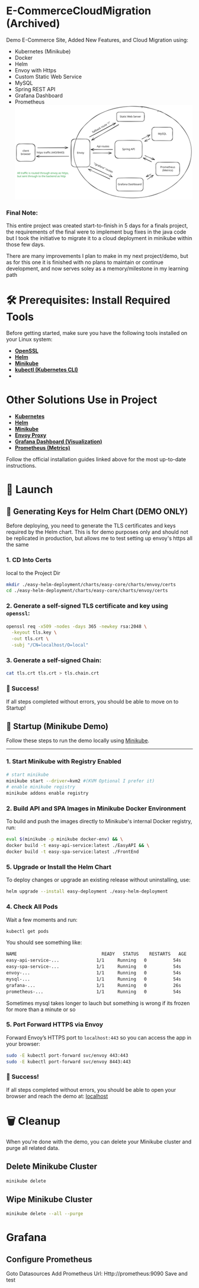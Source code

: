 # E-CommerceCloudMigration (Archived)
Demo E-Commerce Site, Added New Features, and Cloud Migration using:
- Kubernetes (Minikube)
- Docker
- Helm
- Envoy with Https
- Custom Static Web Service
- MySQL
- Spring REST API
- Grafana Dashboard
- Prometheus
![Diagram](SystemGraph.excalidraw.svg)

### Final Note:
This entire project was created start-to-finish in 5 days for a finals project, the requirements of the final were to implement bug fixes in the java code but I took the initiative to migrate it to a cloud deployment in minikube within those few days.

There are many improvements I plan to make in my next project/demo, but as for this one it is finished with no plans to maintain or continue development, and now serves soley as a memory/milestone in my learning path

# 🛠️ Prerequisites: Install Required Tools

Before getting started, make sure you have the following tools installed on your Linux system:

- **[OpenSSL](https://www.openssl.org/source/)**
- **[Helm](https://helm.sh/docs/intro/install/)**
- **[Minikube](https://minikube.sigs.k8s.io/docs/start/)**
- **[kubectl (Kubernetes CLI)](https://kubernetes.io/docs/tasks/tools/#kubectl)**
- 
# Other Solutions Use in Project
- **[Kubernetes](https://kubernetes.io/)**
- **[Helm](https://helm.sh/)**
- **[Minikube](https://minikube.sigs.k8s.io/docs/)**
- **[Envoy Proxy](https://www.envoyproxy.io/)**
- **[Grafana Dashboard (Visualization)](https://grafana.com/grafana/)**
- **[Prometheus (Metrics)](https://prometheus.io/)**
  
Follow the official installation guides linked above for the most up-to-date instructions.
# 🚀  Launch
## 🔐 Generating Keys for Helm Chart (DEMO ONLY)

Before deploying, you need to generate the TLS certificates and keys required by the Helm chart.
This is for demo purposes only and should not be replicated in production, but allows me to test setting up envoy's https all the same

### 1. CD Into Certs
local to the Project Dir
```bash
mkdir ./easy-helm-deployment/charts/easy-core/charts/envoy/certs
cd ./easy-helm-deployment/charts/easy-core/charts/envoy/certs
```

### 2. Generate a self-signed TLS certificate and key using `openssl`:

```bash
openssl req -x509 -nodes -days 365 -newkey rsa:2048 \
  -keyout tls.key \
  -out tls.crt \
  -subj "/CN=localhost/O=local"
```

### 3. Generate a self-signed Chain:

```bash
cat tls.crt tls.crt > tls.chain.crt
```

### 🎉 Success!

If all steps completed without errors, you should be able to move on to Startup!


## 🔌 Startup (Minikube Demo)

Follow these steps to run the demo locally using [Minikube](https://minikube.sigs.k8s.io/).

---

### 1. Start Minikube with Registry Enabled

```bash
# start minikube
minikube start --driver=kvm2 #(KVM Optional I prefer it)
# enable minikube registry
minikube addons enable registry
```
### 2. Build API and SPA Images in Minikube Docker Environment

To build and push the images directly to Minikube's internal Docker registry, run:

```bash
eval $(minikube -p minikube docker-env) && \
docker build -t easy-api-service:latest ./EasyAPI && \
docker build -t easy-spa-service:latest ./FrontEnd
```
### 5. Upgrade or Install the Helm Chart

To deploy changes or upgrade an existing release without uninstalling, use:

```bash
helm upgrade --install easy-deployment ./easy-helm-deployment
```

### 4. Check All Pods
Wait a few moments and run:
```bash
kubectl get pods
```

You should see something like:
```bash
NAME                                READY   STATUS    RESTARTS   AGE
easy-api-service-...              1/1     Running   0          54s
easy-spa-service-...              1/1     Running   0          54s
envoy-...                         1/1     Running   0          54s
mysql-...                         1/1     Running   0          54s
grafana-...                       1/1     Running   0          26s
prometheus-...                    1/1     Running   0          54s
```

Sometimes mysql takes longer to lauch but something is wrong if its frozen for more than a minute or so

### 5. Port Forward HTTPS via Envoy

Forward Envoy’s HTTPS port to `localhost:443` so you can access the app in your browser:

```bash
sudo -E kubectl port-forward svc/envoy 443:443
sudo -E kubectl port-forward svc/envoy 8443:443
```
### 🎉 Success!

If all steps completed without errors, you should be able to open your browser and reach the demo at: [localhost](https://localhost/)

# 🗑️ Cleanup

When you're done with the demo, you can delete your Minikube cluster and purge all related data.

## Delete Minikube Cluster
```bash
minikube delete
```
## Wipe Minikube Cluster
```bash
minikube delete --all --purge
```

# Grafana
## Configure Prometheus
Goto Datasources
Add Prometheus
Url: Http://prometheus:9090
Save and test
